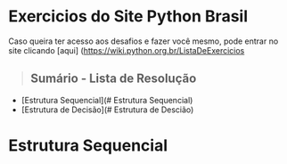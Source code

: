 # Exercicios do Site Python Brasil

Caso queira ter acesso aos desafios e fazer você mesmo, pode entrar no site clicando [aqui] (https://wiki.python.org.br/ListaDeExercicios

> ## Sumário - Lista de Resolução

- [Estrutura Sequencial](# Estrutura Sequencial)
- [Estrutura de Decisão](# Estrutura de Descião)

# Estrutura Sequencial